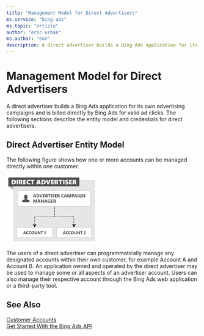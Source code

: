 ```yaml
---
title: "Management Model for Direct Advertisers"
ms.service: "bing-ads"
ms.topic: "article"
author: "eric-urban"
ms.author: "eur"
description: A direct advertiser builds a Bing Ads application for its own advertising campaigns and is billed directly by Bing Ads for valid ad clicks.
---
```

# Management Model for Direct Advertisers
A direct advertiser builds a Bing Ads application for its own advertising campaigns and is billed directly by Bing Ads for valid ad clicks. The following sections describe the entity model and credentials for direct advertisers.

## Direct Advertiser Entity Model
The following figure shows how one or more accounts can be managed directly within one customer.

![Management Model Direct Advertiser](/bingads/guides/media/management-model-direct-advertiser.png "Management Model Direct Advertiser")

The users of a direct advertiser can programmatically manage any designated accounts within their own customer, for example Account A and Account B. An application owned and operated by the direct advertiser may be used to manage some or all aspects of an advertiser account. Users can also manage their respective account through the Bing Ads web application or a third-party tool.

## See Also
[Customer Accounts](/bingads/guides/customer-accounts.md)  
[Get Started With the Bing Ads API](/bingads/guides/get-started.md)  

